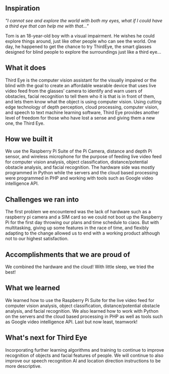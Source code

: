 ## Inspiration
_"I cannot see and explore the world with both my eyes, what if I could have a third eye that can help me with that..."_   

Tom is an 18-year-old boy with a visual impairment. He wishes he could explore things around, just like other people who can see the world. One day, he happened to get the chance to try ThirdEye, the smart glasses designed for blind people to explore the surroundings just like a third eye...  

## What it does 
Third Eye is the computer vision assistant for the visually impaired or the blind with the goal to create an affordable wearable device that uses live video feed from the glasses’ camera to identify and warn users of obstacles, facial recognition to tell them who it is that is in front of them, and lets them know what the object is using computer vision. Using cutting edge technology of depth perception, cloud processing, computer vision, and speech to text machine learning software, Third Eye provides another level of freedom for those who have lost a sense and giving them a new one, the Third Eye.

## How we built it
We use the Raspberry Pi Suite of the Pi Camera, distance and depth Pi sensor, and wireless microphone for the purpose of feeding live video feed for computer vision analysis, object classification, distance/potential obstacle analysis, and facial recognition. The hardware side was mostly programmed in Python while the servers and the cloud based processing were programmed in PHP and working with tools such as Google video intelligence API. 

## Challenges we ran into
The first problem we encountered was the lack of hardware such as a raspberry pi camera and a SIM card so we could not boot up the Raspberry Pi for the first day throwing our plans and time schedule to ciaos. But with multitasking, giving up some features in the race of time, and flexibly adapting to the change allowed us to end with a working product although not to our highest satisfaction.

## Accomplishments that we are proud of
We combined the hardware and the cloud! With little sleep, we tried the best!

## What we learned
We learned how to use the Raspberry Pi Suite for the live video feed for computer vision analysis, object classification, distance/potential obstacle analysis, and facial recognition. We also learned how to work with Python on the servers and the cloud based processing in PHP as well as tools such as Google video intelligence API. Last but now least, teamwork! 

## What's next for Third Eye
Incorporating further learning algorithms and training to continue to improve recognition of objects and facial features of people. We will continue to also improve our speech recognition AI and location direction instructions to be more descriptive. 
